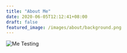 ```yaml
---
title: "About Me"
date: 2020-06-05T12:12:41+08:00
draft: false
featured_image: /images/about/background.png
---
```


![Me](/images/about/bio.jpg)
Testing